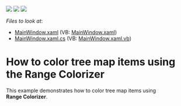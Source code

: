 <!-- default badges list -->
![](https://img.shields.io/endpoint?url=https://codecentral.devexpress.com/api/v1/VersionRange/128572013/16.1.4%2B)
[![](https://img.shields.io/badge/Open_in_DevExpress_Support_Center-FF7200?style=flat-square&logo=DevExpress&logoColor=white)](https://supportcenter.devexpress.com/ticket/details/T307568)
[![](https://img.shields.io/badge/📖_How_to_use_DevExpress_Examples-e9f6fc?style=flat-square)](https://docs.devexpress.com/GeneralInformation/403183)
<!-- default badges end -->
<!-- default file list -->
*Files to look at*:

* [MainWindow.xaml](./CS/TreeMapRangeColorizerSample/MainWindow.xaml) (VB: [MainWindow.xaml](./VB/TreeMapRangeColorizerSample/MainWindow.xaml))
* [MainWindow.xaml.cs](./CS/TreeMapRangeColorizerSample/MainWindow.xaml.cs) (VB: [MainWindow.xaml.vb](./VB/TreeMapRangeColorizerSample/MainWindow.xaml.vb))
<!-- default file list end -->
# How to color tree map items using the Range Colorizer


This example demonstrates how to color tree map items using <strong>Range Colorizer</strong>.

<br/>



